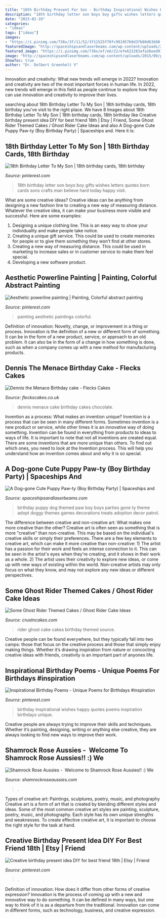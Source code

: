 ```yaml
---
title: "18th Birthday Present For Son - Birthday Inspirational Wishes Happy Quotes Poems Inspiration Birthdays Unique"
description: "18th birthday letter son boys boy gifts wishes letters quotes born cards sons crafts man believe hard today happy visit"
date: "2023-02-19"
categories:
- "ideas"
tags: ["ideas"]
images:
- "https://i.pinimg.com/736x/3f/11/52/3f11525f70fc991957b9d37b80d63b98.jpg"
featuredImage: "http://spaceshipsandlaserbeams.com/wp-content/uploads/2015/09/puppy-birthday-party-ideas-for-boys.jpg.jpg"
featured_image: "https://i.pinimg.com/736x/ef/e6/22/efe622283afa26eed9199389f02a8aed.jpg"
image: "http://spaceshipsandlaserbeams.com/wp-content/uploads/2015/09/puppy-birthday-party-ideas-for-boys.jpg.jpg"
ShowToc: true
author: "Dr. Delbert Greenholt V"
---
```



Innovation and creativity: What new trends will emerge in 2022?
Innovation and creativity are two of the most important forces in human life. In 2022, new trends will emerge in this field as people continue to explore how they can use innovation and creativity to improve their lives.

	

		
searching about 18th Birthday Letter To My Son | 18th birthday cards, 18th birthday you've visit to the right place. We have 8 Images about 18th Birthday Letter To My Son | 18th birthday cards, 18th birthday like Creative birthday present idea DIY for best friend 18th | Etsy | Friend, Some Ghost Rider Themed Cakes / Ghost Rider Cake Ideas and also A Dog-gone Cute Puppy Paw-ty (Boy Birthday Party) | Spaceships and. Here it is:
		
    
## 18th Birthday Letter To My Son | 18th Birthday Cards, 18th Birthday

<img loading=lazy src="https://i.pinimg.com/736x/3f/11/52/3f11525f70fc991957b9d37b80d63b98.jpg" onerror="this.onerror=null;this.src='https://tse4.mm.bing.net/th?id=OIP.9-JOMhjt5jDuLdvEHY19lwHaLG&amp;pid=15.1';" alt="18th Birthday Letter To My Son | 18th birthday cards, 18th birthday">

_Source: pinterest.com_

>18th birthday letter son boys boy gifts wishes letters quotes born cards sons crafts man believe hard today happy visit. 

	

What are some creative ideas?
Creative ideas can be anything from designing a new fashion line to creating a new way of measuring distance. Whatever the creative idea, it can make your business more visible and successful. Here are some examples:
1. Designing a unique clothing line. This is an easy way to show your individuality and make people take notice.
2. Creating a unique gift service. This could be used to create memories for people or to give them something they won’t find at other stores.
3. Creating a new way of measuring distance. This could be used in marketing to increase sales or in customer service to make them feel special.
4. Developing a new software product.

    
## Aesthetic Powerline Painting | Painting, Colorful Abstract Painting

<img loading=lazy src="https://i.pinimg.com/736x/3c/d0/01/3cd0017af6bac83dd6181c0f48641dec.jpg" onerror="this.onerror=null;this.src='https://tse3.mm.bing.net/th?id=OIP.vjVjLwhDSNpatrlVvjV3wQHaJ3&amp;pid=15.1';" alt="Aesthetic powerline painting | Painting, Colorful abstract painting">

_Source: pinterest.com_

>painting aesthetic paintings colorful. 

	

Definition of innovation: Novelty, change, or improvement in a thing or process.
Innovation is the definition of a new or different form of something. It can be in the form of a new product, service, or approach to an old problem. It can also be in the form of a change in how something is done, such as when a company comes up with a new method for manufacturing products.

    
## Dennis The Menace Birthday Cake - Flecks Cakes

<img loading=lazy src="https://fleckscakes.co.uk/wp-content/uploads/2017/03/C1385-720x720.jpg" onerror="this.onerror=null;this.src='https://tse3.mm.bing.net/th?id=OIP.eUOqO2Sotm0iYN8hax9PoAHaHa&amp;pid=15.1';" alt="Dennis the Menace Birthday cake - Flecks Cakes">

_Source: fleckscakes.co.uk_

>dennis menace cake birthday cakes chocolate. 

	

Invention as a process: What makes an invention unique?
Invention is a process that can be seen in many different forms. Sometimes invention is a new product or service, while other times it is an innovative way of doing something. Invention can be found in everything from products to ideas to ways of life.
It is important to note that not all inventions are created equal. There are some inventions that are more unique than others. To find out which ones, you need to look at the Invention process. This will help you understand how an invention comes about and why it is so special.

    
## A Dog-gone Cute Puppy Paw-ty (Boy Birthday Party) | Spaceships And

<img loading=lazy src="http://spaceshipsandlaserbeams.com/wp-content/uploads/2015/09/puppy-birthday-party-ideas-for-boys.jpg.jpg" onerror="this.onerror=null;this.src='https://tse4.mm.bing.net/th?id=OIP.CPJCn6r_CaEiEQaWsE2QEAHaLH&amp;pid=15.1';" alt="A Dog-gone Cute Puppy Paw-ty (Boy Birthday Party) | Spaceships and">

_Source: spaceshipsandlaserbeams.com_

>birthday puppy dog themed paw boy boys parties gone ty theme adopt doggy themes games decorations treats adoption decor patrol. 

	

The difference between creative and non-creative art: What makes one more creative than the other?
Creative art is often seen as something that is more "creative" than non-creative. This may be based on the individual's creative skills or simply their preferences. There are a few key elements to creative art, which can make it more creative than non-creative: 1) The artist has a passion for their work and feels an intense connection to it. This can be seen in the artist's eyes when they're creating, and it shows in their work as a whole. 2) The artist uses their creativity to explore new ideas, or come up with new ways of existing within the world. Non-creative artists may only focus on what they know, and may not explore any new ideas or different perspectives.

    
## Some Ghost Rider Themed Cakes / Ghost Rider Cake Ideas

<img loading=lazy src="http://www.crustncakes.com/blog/wp-content/uploads/2015/06/20f615f151d1a309f91e38e796bb0a48.jpg" onerror="this.onerror=null;this.src='https://tse3.mm.bing.net/th?id=OIP.UJ2Nt8cw0Wh_dVpac75kMgHaLJ&amp;pid=15.1';" alt="Some Ghost Rider Themed Cakes / Ghost Rider Cake Ideas">

_Source: crustncakes.com_

>rider ghost cake cakes birthday themed source. 

	

Creative people can be found everywhere, but they typically fall into two camps: those that focus on the creative process and those that simply enjoy making things. Whether it’s drawing inspiration from nature or concocting creative ideas with friends, creativity is an important part of anyones life.

    
## Inspirational Birthday Poems - Unique Poems For Birthdays #inspiration

<img loading=lazy src="https://i.pinimg.com/736x/ef/e6/22/efe622283afa26eed9199389f02a8aed.jpg" onerror="this.onerror=null;this.src='https://tse1.mm.bing.net/th?id=OIP.WXfQgp8Ct_g_AByFWSAhkgHaKq&amp;pid=15.1';" alt="Inspirational Birthday Poems - Unique Poems for Birthdays #inspiration">

_Source: pinterest.com_

>birthday inspirational wishes happy quotes poems inspiration birthdays unique. 

	

Creative people are always trying to improve their skills and techniques. Whether it’s painting, designing, writing or anything else creative, they are always looking to find new ways to improve their work.

    
## Shamrock Rose Aussies - ﻿﻿﻿ Welcome To Shamrock Rose Aussies!! :) We

<img loading=lazy src="http://shamrockroseaussies.com/yahoo_site_admin/assets/images/DSC_0148.83222436_std.JPG" onerror="this.onerror=null;this.src='https://tse2.mm.bing.net/th?id=OIP.kbHv7ZAyravdhmWw1jHabwHaFO&amp;pid=15.1';" alt="Shamrock Rose Aussies - ﻿﻿﻿ Welcome to Shamrock Rose Aussies!! :) We">

_Source: shamrockroseaussies.com_

>. 

	

Types of creative art: Paintings, sculptures, poetry, music, and photography
Creative art is a form of art that is created by blending different styles and ideas. Some of the most common creative art styles are painting, sculpture, poetry, music, and photography. Each style has its own unique strengths and weaknesses. To create effective creative art, it is important to choose the right style for the task at hand.

    
## Creative Birthday Present Idea DIY For Best Friend 18th | Etsy | Friend

<img loading=lazy src="https://i.pinimg.com/736x/2c/82/80/2c82809e4f4c53b700c7651146af9e66.jpg" onerror="this.onerror=null;this.src='https://tse3.mm.bing.net/th?id=OIP.Zg3GKklCNEc5Cx3TZM9wDwHaHa&amp;pid=15.1';" alt="Creative birthday present idea DIY for best friend 18th | Etsy | Friend">

_Source: pinterest.com_

>. 

	

Definition of innovation: How does it differ from other forms of creative expression?
Innovation is the process of coming up with a new and innovative way to do something. It can be defined in many ways, but one way to think of it is as a departure from the traditional. Innovation can come in different forms, such as technology, business, and creative expression.

